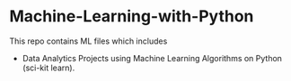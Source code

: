 # Machine-Learning-with-Python

This repo contains ML files which includes 
   - Data Analytics Projects using Machine Learning Algorithms on Python (sci-kit learn).
    
